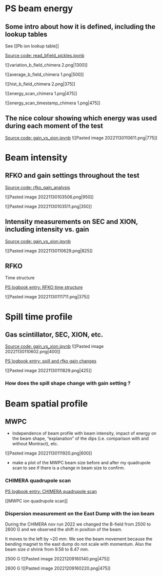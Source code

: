 # PS beam energy

## Some intro about how it is defined, including the lookup tables

See [[Pb ion lookup table]]

[Source code: read_bfield_pickles.ipynb](https://gitlab.cern.ch/eljohnso/quad-scan-east/-/blob/master/read_bfield_pickles.ipynb)


![[variation_b_field_chimera 2.png|1300]]

![[average_b_field_chimera 1.png|500]]

![[hist_b_field_chimera 2.png|375]]

![[energy_scan_chimera 1.png|475]]

![[energy_scan_timestamp_chimera 1.png|475]]


## The nice colour showing which energy was used during each moment of the test

[Source code: gain_vs_xion.ipynb](https://gitlab.cern.ch/eljohnso/quad-scan-east/-/blob/master/gain_vs_xion.ipynb)
![[Pasted image 20221130110611.png|775]]

# Beam intensity

## RFKO and gain settings throughout the test

[Source code: rfko_gain_analysis](https://gitlab.cern.ch/eljohnso/quad-scan-east/-/blob/master/rfko_gain_analysis.ipynb)

![[Pasted image 20221130103506.png|950]]

![[Pasted image 20221130103511.png|350]]

## Intensity measurements on SEC and XION, including intensity vs. gain

[Source code: gain_vs_xion.ipynb](https://gitlab.cern.ch/eljohnso/quad-scan-east/-/blob/master/gain_vs_xion.ipynb)

![[Pasted image 20221130110629.png|825]]


## RFKO

Time structure

[PS logbook entry: RFKO time structure](https://logbook.cern.ch/elogbook-server/GET/showEventInLogbook/3657771)

![[Pasted image 20221130111711.png|375]]

# Spill time profile

## Gas scintillator, SEC, XION, etc.

[Source code: gain_vs_xion.ipynb](https://gitlab.cern.ch/eljohnso/quad-scan-east/-/blob/master/gain_vs_xion.ipynb)
![[Pasted image 20221130110602.png|400]]

[PS logbook entry: spill and rfko gain changes](https://logbook.cern.ch/elogbook-server/GET/showEventInLogbook/3656662)

![[Pasted image 20221130111829.png|425]]

### How does the spill shape change with gain setting ?



# Beam spatial profile

## MWPC

-   Independence of beam profile with beam intensity, impact of energy on the beam shape, “explanation” of the dips (i.e. comparison with and without Montract), etc.

![[Pasted image 20221130111920.png|600]]

* make a plot of the MWPC beam size before and after my quadrupole scan to see if there is a change in beam size to confirm.


### CHIMERA quadrupole scan

[PS logbook entry: CHIMERA quadrupole scan](https://logbook.cern.ch/elogbook-server/GET/showEventInLogbook/3659020)

[[MWPC ion quadrupole scan]]

### Dispersion measurement on the East Dump with the ion beam

During the CHIMERA nov run 2022 we changed the B-field from 2500 to 2600 G and we observed the shift in position of the beam.

It moves to the left by ~20 mm. We see the beam movement because the bending magnet to the east dump do not scale with momentum. Also the beam size $\sigma$ shrink from 9.58 to 8.47 mm.

2500 G
![[Pasted image 20221209160140.png|475]]

2600 G
![[Pasted image 20221209160220.png|475]]